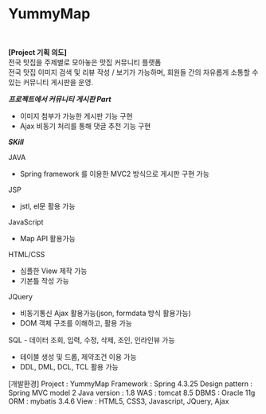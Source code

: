 #   YummyMap   
         
<br>      
      
<b>[Project 기획 의도]</b>    
전국 맛집을 주제별로 모아놓은 맛집 커뮤니티 플랫폼    
전국 맛집 이미지 검색 및 리뷰 작성 / 보기가 가능하며, 회원들 간의 자유롭게 소통할 수 있는 커뮤니티 게시판을 운영.
        
          
<b>_프로젝트에서 커뮤니티 게시판 Part_ </b> 
- 이미지 첨부가 가능한 게시판 기능 구현
- Ajax 비동기 처리를 통해 댓글 추천 기능 구현
    
   
<b>_SKill_ </b> 
         
JAVA
- Spring framework 를 이용한 MVC2 방식으로 게시판 구현 가능
    
JSP
- jstl, el문 활용 가능
   
JavaScript
- Map API 활용가능
   
HTML/CSS
- 심플한 View 제작 가능
- 기본틀 작성 가능
   
JQuery
- 비동기통신 Ajax 활용가능(json, formdata 방식 활용가능)
- DOM 객체 구조를 이해하고, 활용 가능
   
SQL - 데이터 조회, 입력, 수정, 삭제, 조인, 인라인뷰 가능
- 테이블 생성 및 드롭, 제약조건 이용 가능
- DDL, DML, DCL, TCL 활용 가능
   
   
[개발환경]
Project : YummyMap
Framework : Spring 4.3.25
Design pattern : Spring MVC model 2
Java version : 1.8
WAS : tomcat 8.5
DBMS : Oracle 11g
ORM : mybatis 3.4.6
View : HTML5, CSS3, Javascript, JQuery, Ajax
